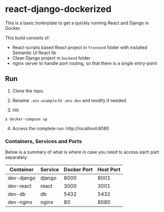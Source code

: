 # react-django-dockerized

This is a basic boilerplate to get a quickly running React and Django in Docker.

This build consists of:

- React-scripts based React project in `frontend` folder with installed Semantic UI React lib
- Clean Django project in `backend` folder
- nginx server to handle port routing, so that there is a single entry-point


## Run

1. Clone the repo.

2. Rename `.env-example` to `.env.dev` and modify if needed.

3. Hit:

```
$ docker-compose up
```

4. Access the complete run: http://localhost:8080


### Containers, Services and Ports

Below is a summary of what is where in case you need to access each part separately:

| Container  | Service | Docker Port | Host Port |
| ---------- | ------- | ----------- | --------- |
| dev-django | django  | 8000        | 8001      |
| dev-react  | react   | 3000        | 3001      |
| dev-db     | db      | 5432        | 5432      |
| dev-nginx  | nginx   | 80          | 8080      |

